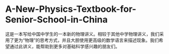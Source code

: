 # A-New-Physics-Textbook-for-Senior-School-in-China
这是一本写给中国中学生的一本新的物理讲义。相较于其他中学物理讲义，我们采用了更为“物理”的思考方式，并且大胆使用更高级的数学语言来描述现象。我们希望通过此讲义，能帮助到更多对基础科学感兴趣的朋友们。
